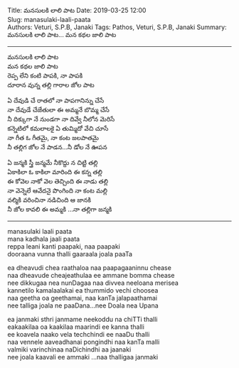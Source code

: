Title: మనసులకి లాలి పాట
Date: 2019-03-25 12:00      
Slug: manasulaki-laali-paata       
Authors: Veturi, S.P.B, Janaki
Tags: Pathos, Veturi, S.P.B, Janaki
Summary: మనసులకి లాలి పాట...  మన కథల జాలి పాట 

-----

మనసులకి లాలి పాట  
మన కథల జాలి పాట  
రెప్ప లేని కంటి పాపకి, నా పాపకి  
దూరాన వున్న తల్లి గారాల జోల పాట       

ఏ దేవుడి చే రాతలో నా పాపగానిన్ను చేసే  
నా దేవుడే చేజేతులా ఈ అమ్మనే బొమ్మ చేసే   
నీ దిక్కుగా నే నుండగా నా దివ్వే నీలోన మెరిసే  
కన్నెటిలో కమలాలకై ఏ తుమ్మిదో వేచి చూసే  
నా గీత ఓ గీతమై, నా కంట జలపాతమై    
నీ తల్లిగ జోల నే పాడన...నీ డోల నే ఊపన      
 
ఏ జన్మకి స్త్రీ జన్మమే నీకొద్దు న చిట్టి తల్లి     
ఏకాకిలా ఓ కాకిలా  మారింది ఈ కన్న తల్లి   
ఈ కోవెల నాకో వెల తెచ్చింది ఈ నాడు తల్లి   
నా వెన్నెలే ఆవేదనై పొంగింది నా కంట మల్లి  
వల్మికి వరించినా నడిచింది ఆ జానకి    
నీ జోల కావలి ఈ అమ్మకి ...నా తల్లిగా జన్మకి    

-----

manasulaki laali paata  
mana kadhala jaali paata  
reppa leani kanti paapaki, naa paapaki    
dooraana vunna thalli gaaraala joala paaTa      

ea dheavudi chea raathaloa naa paapagaaninnu chease  
naa dheavude cheajeathulaa ee ammane bomma chease   
nee dikkugaa nea nunDagaa naa divvea neeloana merisea  
kannetilo kamalaalakai ea thummido vechi choosea    
naa geetha oa geethamai, naa kanTa jalapaathamai    
nee talliga joala ne paaDana...nee Doala nea Upana      

ea janmaki sthri janmame neekoddu na chiTTi thalli     
eakaakilaa oa kaakilaa  maarindi ee kanna thalli   
ee koavela naako vela techchindi ee naaDu thalli   
naa vennele aaveadhanai pongindhi naa kanTa malli  
valmiki varinchinaa naDichindhi aa jaanaki      
nee joala kaavali ee ammaki ...naa thalligaa janmaki 

